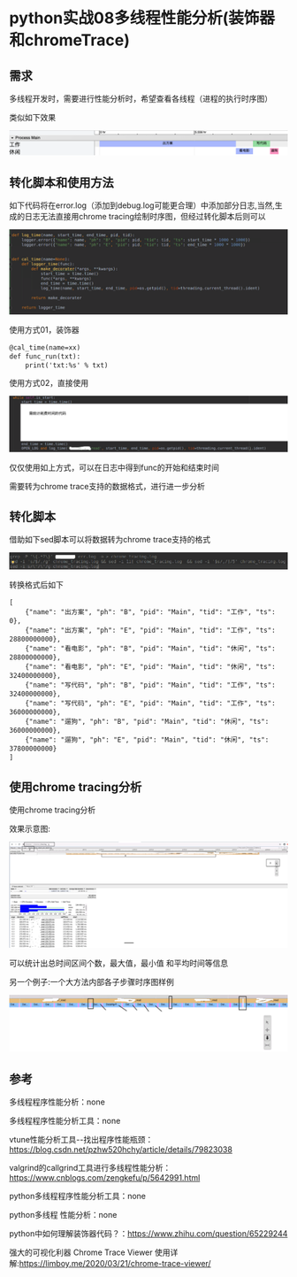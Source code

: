 # python实战08多线程性能分析(装饰器和chromeTrace)
## 需求
多线程开发时，需要进行性能分析时，希望查看各线程（进程的执行时序图）

类似如下效果

![](_v_images/20200902074540222_961576244.png)



## 转化脚本和使用方法
如下代码将在error.log（添加到debug.log可能更合理）中添加部分日志,当然,生成的日志无法直接用chrome tracing绘制时序图，但经过转化脚本后则可以

![](_v_images/20200902073720379_262928886.png)


使用方式01，装饰器

```
@cal_time(name=xx)
def func_run(txt):
    print('txt:%s' % txt)
```
使用方式02，直接使用

![](_v_images/20200902074032740_433297768.png)


仅仅使用如上方式，可以在日志中得到func的开始和结束时间

需要转为chrome trace支持的数据格式，进行进一步分析

## 转化脚本
借助如下sed脚本可以将数据转为chrome trace支持的格式

![](_v_images/20200902073034595_355580631.png)


转换格式后如下

```
[ 
    {"name": "出方案", "ph": "B", "pid": "Main", "tid": "工作", "ts": 0},
    {"name": "出方案", "ph": "E", "pid": "Main", "tid": "工作", "ts": 28800000000}, 
    {"name": "看电影", "ph": "B", "pid": "Main", "tid": "休闲", "ts": 28800000000},
    {"name": "看电影", "ph": "E", "pid": "Main", "tid": "休闲", "ts": 32400000000},
    {"name": "写代码", "ph": "B", "pid": "Main", "tid": "工作", "ts": 32400000000},
    {"name": "写代码", "ph": "E", "pid": "Main", "tid": "工作", "ts": 36000000000},
    {"name": "遛狗", "ph": "B", "pid": "Main", "tid": "休闲", "ts": 36000000000},
    {"name": "遛狗", "ph": "E", "pid": "Main", "tid": "休闲", "ts": 37800000000}
]
```
## 使用chrome tracing分析
使用chrome tracing分析

效果示意图:

![](_v_images/20200902073625158_1310403834.png)

可以统计出总时间区间个数，最大值，最小值 和平均时间等信息


另一个例子:一个大方法内部各子步骤时序图样例

![](_v_images/20200903000337894_677115813.png)


## 参考
多线程程序性能分析：none

多线程程序性能分析工具：none

vtune性能分析工具--找出程序性能瓶颈：https://blog.csdn.net/pzhw520hchy/article/details/79823038

valgrind的callgrind工具进行多线程性能分析：https://www.cnblogs.com/zengkefu/p/5642991.html

python多线程程序性能分析工具：none

python多线程 性能分析：none

python中如何理解装饰器代码？：https://www.zhihu.com/question/65229244

强大的可视化利器 Chrome Trace Viewer 使用详解:https://limboy.me/2020/03/21/chrome-trace-viewer/


